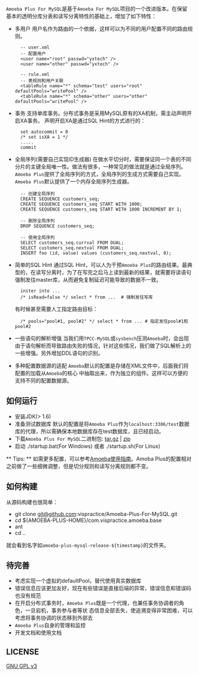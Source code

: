 
`Amoeba Plus For MySQL`是基于`Amoeba For MySQL`项目的一个改进版本。在保留
基本的透明分库分表和读写分离特性的基础上，增加了如下特性：

- 多用户
  用户名作为路由的一个依据，这样可以为不同的用户配置不同的路由规则。

        -- user.xml
        -- 配置用户
        <user name="root" passwd="yxtech" />
        <user name="other" passwd="yxtech" />

        -- rule.xml
        -- 表规则和用户关联
        <tableRule name="*" schema="test" users="root" defaultPools="writePool" />
        <tableRule name="*" schema="other" users="other" defaultPools="writePool" />

- 事务
  支持单库事务。分布式事务是采用MySQL原有的XA机制，需主动声明开启XA事务。
  声明开启XA是通过SQL Hint的方式进行的：

        set autocommit = 0
        /* set isXA = 1 */
        .....
        commit

- 全局序列(需要自己实现ID生成器)
  在做水平切分时，需要保证同一个表的不同分片的主键全局唯一性。做法有很多，一种常见的做法就是通过全局序列。`Amoeba Plus`提供了全局序列的方式，全局序列的生成方式需要自己实现。`Amoeba Plus`默认提供了一个内存全局序列生成器。

        -- 创建全局序列
        CREATE SEQUENCE customers_seq;
        CREATE SEQUENCE customers_seq START WITH 1000;
        CREATE SEQUENCE customers_seq START WITH 1000 INCREMENT BY 1;

        -- 删除全局序列
        DROP SEQUENCE customers_seq;

        -- 使用全局序列
        SELECT customers_seq.currval FROM DUAL;
        SELECT customers_seq.nextval FROM DUAL;
        INSERT foo (id, value) values (customers_seq.nextval, 0);

- 简单的SQL Hint
  通过SQL Hint，可以人为干预`Amoeba Plus`的路由结果。最典型的，在读写分离时，为了在写完之后马上读到最新的结果，就需要将读语句强制发往master库，从而避免复制延迟可能导致的数据不一致。

        inster into ...
        /* isRead=false */ select * from ...  # 强制发往写库

   有时候甚至需要人工指定路由目标：

        /* pools="pool#1, pool#2" */ select * from ... # 指定发往pool#1和pool#2

- 一些语句的解析增强
  当我们用`TPCC-MySQL`或`sysbench`压测`Amoeba`时，会出现由于语句解析而导致路由失败的情况，针对这些情况，我们做了SQL解析上的一些增强。另外增加DDL语句的识别。

- 多种配置数据源的适配
  `Amoeba`默认的配置是存储在XML文件中，后面我们将配置的加载从`Amoeba`的核心
  中抽取出来，作为独立的组件。这样可以方便的支持不同的配置数据源。

## 如何运行 ##

- 安装JDK(> 1.6)
- 准备测试数据库
  默认的配置是将`Amoeba Plus`作为`localhost:3306/test`数据库的代理，所以需确保本地数据库存在test数据库，且已经启动。
- 下载`Amoeba Plus For MySQL`二进制包: [tar.gz](https://github.com/vispractice/Amoeba-Plus-For-MySQL/blob/master/release/amoeba-plus-mysql-1.0-RC1.tar.gz?raw=true  "tar.gz") | [zip](https://github.com/vispractice/Amoeba-Plus-For-MySQL/blob/master/release/amoeba-plus-mysql-1.0-RC1.zip "zip")
- 启动
  ./startup.bat(For Windows)
  或者
  ./startup.sh(For Linux)

** Tips: ** 如需更多配置，可以参考[Amoeba使用指南](http://docs.hexnova.com/amoeba/ "Amoeba使用指南")。Amoba Plus的配置相对之前做了一些细微调整，但是切分规则和读写分离规则都不变。

## 如何构建 ##

从源码构建也很简单：

- git clone git@github.com:vispractice/Amoeba-Plus-For-MySQL.git
- cd ${AMOEBA-PLUS-HOME}/com.vispractice.amoeba.base
- ant
- cd ..

就会看到名字如`amoeba-plus-mysql-release-${timestamp}`的文件夹。

## 待完善  ##
- 考虑实现一个虚拟的defaultPool，替代使用真实数据库
- 错误信息应该更加友好，现在有些错误是直接后端的异常，错误信息和错误码也没有规范
- 在开启分布式事务时，`Amoeba Plus`既是一个代理，也兼任事务协调者的角色，一旦宕机，事务参与者等状  态信息全部丢失，使追溯变得非常困难，可以考虑将事务协调的状态移到外部去
- `Amoeba Plus`自身的管理和监控
- 开发文档和使用文档

## LICENSE ##
[GNU GPL v3](http://www.gnu.org/licenses/gpl.html "GNU GPL v3")



